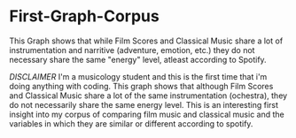 # First-Graph-Corpus
This Graph shows that while Film Scores and Classical Music share a lot of instrumentation and narritive (adventure, emotion, etc.) they do not necessary share the same "energy" level, atleast according to Spotify.

*DISCLAIMER* I'm a musicology student and this is the first time that i'm doing anything with coding. 
This graph shows that although Film Scores and Classical Music share a lot of the same instrumentation (ochestra), they do not necessarily share the same energy level. This is an interesting first insight into my corpus of comparing film music and classical music and the variables in which they are similar or different according to spotify.
